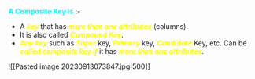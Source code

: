 **<span style="color:#00ffff">A Composite Key is</span>** :-
- A ***<span style="color:#fffd01">key</span>*** that has ***<span style="color:#fffd01">more than one attributes</span>*** (columns).
- It is also called ***<span style="color:#fffd01">Compound Key</span>***.
- ***<span style="color:#fffd01">Any key</span>*** such as ***<span style="color:#fffd01">Super</span>*** key, ***<span style="color:#fffd01">Primary</span>*** key, ***<span style="color:#fffd01">Candidate</span>*** Key, etc. Can be ***<span style="color:#fffd01">called composite key if</span>*** it has ***<span style="color:#fffd01">more than one attributes</span>***.

![[Pasted image 20230913073847.jpg|500]]